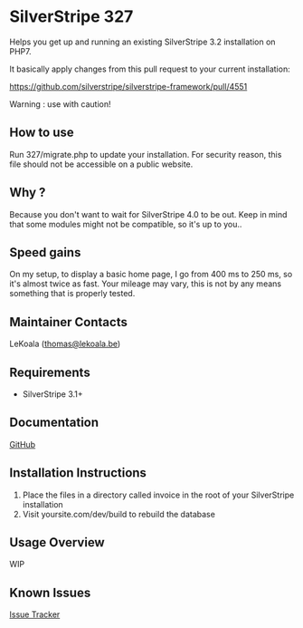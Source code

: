 SilverStripe 327
===================================

Helps you get up and running an existing SilverStripe 3.2 installation on PHP7.

It basically apply changes from this pull request to your current installation:

https://github.com/silverstripe/silverstripe-framework/pull/4551

Warning : use with caution!

How to use
-------------------
Run 327/migrate.php to update your installation. For security reason, this file should not be
accessible on a public website.

Why ?
-------------------
Because you don't want to wait for SilverStripe 4.0 to be out. Keep in mind that some modules
might not be compatible, so it's up to you..

Speed gains
-------------------
On my setup, to display a basic home page, I go from 400 ms to 250 ms, so it's almost twice as fast.
Your mileage may vary, this is not by any means something that is properly tested.

Maintainer Contacts
-------------------
LeKoala (<thomas@lekoala.be>)

Requirements
------------
* SilverStripe 3.1+

Documentation
-------------
[GitHub](https://github.com/lekoala/silverstripe-invoice/wiki)

Installation Instructions
-------------------------

1. Place the files in a directory called invoice in the root of your SilverStripe installation
2. Visit yoursite.com/dev/build to rebuild the database

Usage Overview
--------------

WIP

Known Issues
------------
[Issue Tracker](https://github.com/lekoala/silverstripe-invoice/issues)
